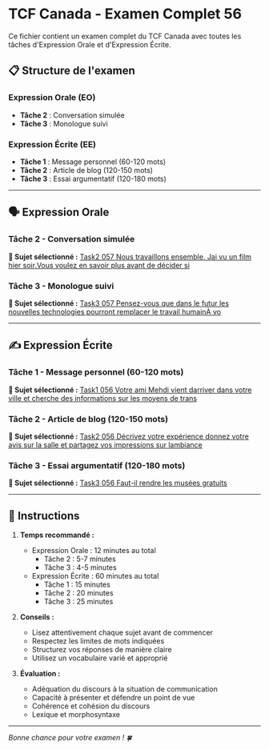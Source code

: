 # TCF Canada - Examen Complet 56

Ce fichier contient un examen complet du TCF Canada avec toutes les tâches d'Expression Orale et d'Expression Écrite.

## 📋 Structure de l'examen

### Expression Orale (EO)
- **Tâche 2** : Conversation simulée
- **Tâche 3** : Monologue suivi

### Expression Écrite (EE)  
- **Tâche 1** : Message personnel (60-120 mots)
- **Tâche 2** : Article de blog (120-150 mots)
- **Tâche 3** : Essai argumentatif (120-180 mots)

---

## 🗣️ Expression Orale

### Tâche 2 - Conversation simulée

**📄 Sujet sélectionné :** [Task2 057 Nous travaillons ensemble. Jai vu un film hier soir.Vous voulez en savoir plus avant de décider si](tcf_canada/eo/task2/task2_057_Nous_travaillons_ensemble._Jai_vu_un_film_hier_soir.Vous_voulez_en_savoir_plus_avant_de_décider_si.md)

### Tâche 3 - Monologue suivi

**📄 Sujet sélectionné :** [Task3 057 Pensez-vous que dans le futur les nouvelles technologies pourront remplacer le travail humainÀ vo](tcf_canada/eo/task3/task3_057_Pensez-vous_que_dans_le_futur_les_nouvelles_technologies_pourront_remplacer_le_travail_humainÀ_vo.md)

---

## ✍️ Expression Écrite

### Tâche 1 - Message personnel (60-120 mots)

**📄 Sujet sélectionné :** [Task1 056 Votre ami Mehdi vient darriver dans votre ville et cherche des informations sur les moyens de trans](tcf_canada/ee/task1/task1_056_Votre_ami_Mehdi_vient_darriver_dans_votre_ville_et_cherche_des_informations_sur_les_moyens_de_trans.md)

### Tâche 2 - Article de blog (120-150 mots)

**📄 Sujet sélectionné :** [Task2 056 Décrivez votre expérience donnez votre avis sur la salle et partagez vos impressions sur lambiance](tcf_canada/ee/task2/task2_056_Décrivez_votre_expérience_donnez_votre_avis_sur_la_salle_et_partagez_vos_impressions_sur_lambiance.md)

### Tâche 3 - Essai argumentatif (120-180 mots)

**📄 Sujet sélectionné :** [Task3 056 Faut-il rendre les musées gratuits](tcf_canada/ee/task3/task3_056_Faut-il_rendre_les_musées_gratuits.md)

---

## 📝 Instructions

1. **Temps recommandé :**
   - Expression Orale : 12 minutes au total
     - Tâche 2 : 5-7 minutes
     - Tâche 3 : 4-5 minutes
   - Expression Écrite : 60 minutes au total
     - Tâche 1 : 15 minutes
     - Tâche 2 : 20 minutes  
     - Tâche 3 : 25 minutes

2. **Conseils :**
   - Lisez attentivement chaque sujet avant de commencer
   - Respectez les limites de mots indiquées
   - Structurez vos réponses de manière claire
   - Utilisez un vocabulaire varié et approprié

3. **Évaluation :**
   - Adéquation du discours à la situation de communication
   - Capacité à présenter et défendre un point de vue
   - Cohérence et cohésion du discours
   - Lexique et morphosyntaxe

---

*Bonne chance pour votre examen ! 🍀*
